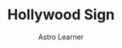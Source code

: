 ---
title: 'Hollywood Sign'
pubDate: 2022-07-01
description: 'This is the first post of my new Astro blog.'
author: 'Astro Learner'
image:
    url: 'public/postImages/Blog/test.png'
    alt: 'The full Astro logo.'
tags: ["astro", "blogging", "learning in public"]
---